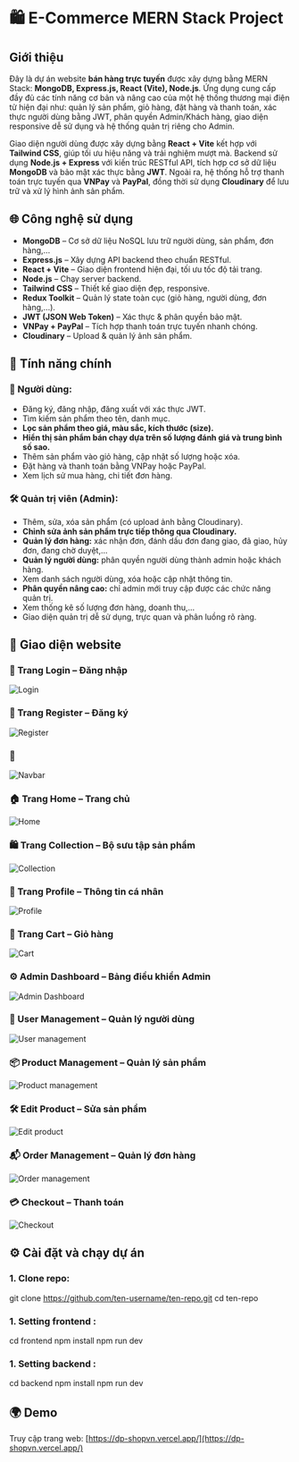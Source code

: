# 🛍️ E-Commerce MERN Stack Project

## Giới thiệu

Đây là dự án website **bán hàng trực tuyến** được xây dựng bằng MERN Stack: **MongoDB, Express.js, React (Vite), Node.js**. Ứng dụng cung cấp đầy đủ các tính năng cơ bản và nâng cao của một hệ thống thương mại điện tử hiện đại như: quản lý sản phẩm, giỏ hàng, đặt hàng và thanh toán, xác thực người dùng bằng JWT, phân quyền Admin/Khách hàng, giao diện responsive dễ sử dụng và hệ thống quản trị riêng cho Admin.

Giao diện người dùng được xây dựng bằng **React + Vite** kết hợp với **Tailwind CSS**, giúp tối ưu hiệu năng và trải nghiệm mượt mà. Backend sử dụng **Node.js + Express** với kiến trúc RESTful API, tích hợp cơ sở dữ liệu **MongoDB** và bảo mật xác thực bằng **JWT**. Ngoài ra, hệ thống hỗ trợ thanh toán trực tuyến qua **VNPay** và **PayPal**, đồng thời sử dụng **Cloudinary** để lưu trữ và xử lý hình ảnh sản phẩm.

## 🌐 Công nghệ sử dụng

- **MongoDB** – Cơ sở dữ liệu NoSQL lưu trữ người dùng, sản phẩm, đơn hàng,...
- **Express.js** – Xây dựng API backend theo chuẩn RESTful.
- **React + Vite** – Giao diện frontend hiện đại, tối ưu tốc độ tải trang.
- **Node.js** – Chạy server backend.
- **Tailwind CSS** – Thiết kế giao diện đẹp, responsive.
- **Redux Toolkit** – Quản lý state toàn cục (giỏ hàng, người dùng, đơn hàng,...).
- **JWT (JSON Web Token)** – Xác thực & phân quyền bảo mật.
- **VNPay + PayPal** – Tích hợp thanh toán trực tuyến nhanh chóng.
- **Cloudinary** – Upload & quản lý ảnh sản phẩm.

## 🚀 Tính năng chính

### 👤 Người dùng:
- Đăng ký, đăng nhập, đăng xuất với xác thực JWT.
- Tìm kiếm sản phẩm theo tên, danh mục.
- **Lọc sản phẩm theo giá, màu sắc, kích thước (size).**
- **Hiển thị sản phẩm bán chạy dựa trên số lượng đánh giá và trung bình số sao.**
- Thêm sản phẩm vào giỏ hàng, cập nhật số lượng hoặc xóa.
- Đặt hàng và thanh toán bằng VNPay hoặc PayPal.
- Xem lịch sử mua hàng, chi tiết đơn hàng.

### 🛠️ Quản trị viên (Admin):
- Thêm, sửa, xóa sản phẩm (có upload ảnh bằng Cloudinary).
- **Chỉnh sửa ảnh sản phẩm trực tiếp thông qua Cloudinary.**
- **Quản lý đơn hàng:** xác nhận đơn, đánh dấu đơn đang giao, đã giao, hủy đơn, đang chờ duyệt,...
- **Quản lý người dùng:** phân quyền người dùng thành admin hoặc khách hàng.
- Xem danh sách người dùng, xóa hoặc cập nhật thông tin.
- **Phân quyền nâng cao:** chỉ admin mới truy cập được các chức năng quản trị.
- Xem thống kê số lượng đơn hàng, doanh thu,...
- Giao diện quản trị dễ sử dụng, trực quan và phân luồng rõ ràng.

## 📸 Giao diện website

### 🔐 Trang Login – Đăng nhập
![Login](https://i.postimg.cc/8z9hVLnp/nh-ch-p-m-n-h-nh-2025-08-01-111449.png)

### 📝 Trang Register – Đăng ký
![Register](https://i.postimg.cc/3wPVPy05/nh-ch-p-m-n-h-nh-2025-08-01-112343.png)

### 🧭
![Navbar](https://i.postimg.cc/8PPKXdXf/nh-ch-p-m-n-h-nh-2025-08-01-112453.png)

### 🏠 Trang Home – Trang chủ
![Home](https://i.postimg.cc/ZKGNv4NY/nh-ch-p-m-n-h-nh-2025-08-01-112649.png)

### 🛍️ Trang Collection – Bộ sưu tập sản phẩm
![Collection](https://i.postimg.cc/fRsxgMR2/nh-ch-p-m-n-h-nh-2025-08-01-112748.png)

### 👤 Trang Profile – Thông tin cá nhân
![Profile](https://i.postimg.cc/6pzGjRSq/nh-ch-p-m-n-h-nh-2025-08-01-112831.png)

### 🛒 Trang Cart – Giỏ hàng
![Cart](https://i.postimg.cc/QdJHf1GY/nh-ch-p-m-n-h-nh-2025-08-01-112955.png)

### ⚙️ Admin Dashboard – Bảng điều khiển Admin
![Admin Dashboard](https://i.postimg.cc/WbRzjXsf/nh-ch-p-m-n-h-nh-2025-08-01-113053.png)

### 👥 User Management – Quản lý người dùng
![User management](https://i.postimg.cc/g00k47Kr/nh-ch-p-m-n-h-nh-2025-08-01-113140.png)

### 📦 Product Management – Quản lý sản phẩm
![Product management](https://i.postimg.cc/fLGzzRQ0/nh-ch-p-m-n-h-nh-2025-08-01-113240.png)

### 🛠️ Edit Product – Sửa sản phẩm
![Edit product](https://i.postimg.cc/4xfJN0qw/nh-ch-p-m-n-h-nh-2025-08-01-113322.png)

### 📬 Order Management – Quản lý đơn hàng
![Order management](https://i.postimg.cc/MGfgWb6d/nh-ch-p-m-n-h-nh-2025-08-01-113412.png)

### 💳 Checkout – Thanh toán
![Checkout](https://i.postimg.cc/ZRTPf4Mp/nh-ch-p-m-n-h-nh-2025-08-01-113602.png)



## ⚙️ Cài đặt và chạy dự án

### 1. Clone repo:
git clone https://github.com/ten-username/ten-repo.git
cd ten-repo
### 1. Setting frontend :
cd frontend
npm install
npm run dev
### 1. Setting backend :
cd backend
npm install
npm run dev

## 🌍 Demo
Truy cập trang web: [https://dp-shopvn.vercel.app/](https://dp-shopvn.vercel.app/)